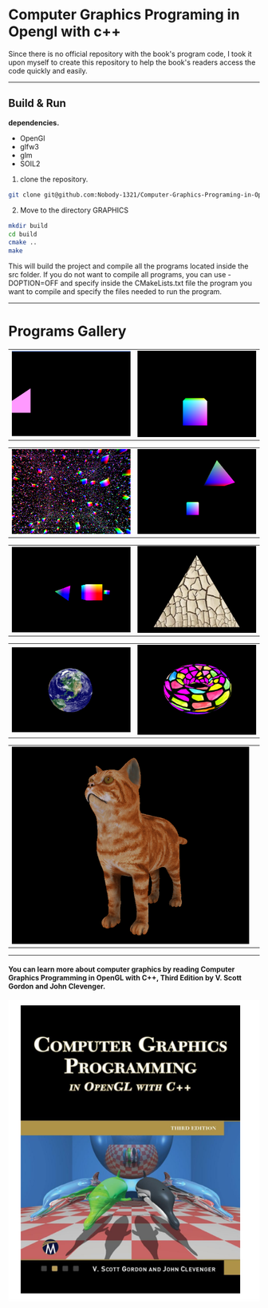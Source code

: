# Computer Graphics Programing in Opengl with c++ 
Since there is no official repository with the book's program code, I took it upon myself to create this repository to help the book's readers access the code quickly and easily. 

---------
## Build & Run
**dependencies.**
- OpenGl
- glfw3
- glm
- SOIL2

1. clone the repository.
```sh
git clone git@github.com:Nobody-1321/Computer-Graphics-Programing-in-Opengl-With-C.git
```
2. Move to the directory GRAPHICS
```sh
mkdir build
cd build
cmake ..
make
```

This will build the project and compile all the programs located inside the src folder. If you do not want to compile all programs, you can use -DOPTION=OFF and specify inside the CMakeLists.txt file the program you want to compile and specify the files needed to run the program.

---------------------------
# Programs Gallery

<table>
  <tr>
    <td>
      <img src="gallery/program_2_6.png" alt="program_2_6" style="width: 500px;"/>
    </td>
    <td>
      <img src="gallery/program_4_1.png" alt="program_4_1" style="width: 500px;"/>
    </td>
  </tr>
</table>

<table>
  <tr>
    <td>
      <img src="gallery/program_4_2.png" alt="program_4_2" style="width: 500px;"/>
    </td>
    <td>
      <img src="gallery/program_4_3.png" alt="program_4_3" style="width: 500px;"/>
    </td>
  </tr>
</table>

<table>
  <tr>
    <td>
      <img src="gallery/program_4_4.png" alt="program_4_4" style="width: 500px;"/>
    </td>
    <td>
      <img src="gallery/program_5_1.png" alt="program_5_1" style="width: 500px;"/>
    </td>
  </tr>
</table>

<table>
  <tr>
    <td>
      <img src="gallery/program_6_1.png" alt="program_6_1" style="width: 500px;"/>
    </td>
    <td>
      <img src="gallery/program_6_2.png" alt="program_6_2" style="width: 500px;"/>
    </td>    
  </tr>
</table>

<table>
  <tr>
    <td>
      <img src="gallery/program_6_3.png" alt="program_6_3" style="width: 500px;"/>
    </td>
    <td>
    </td>    
  </tr>
</table>

---------------------------
#### You can learn more about computer graphics by reading Computer Graphics Programming in OpenGL with C++, Third Edition by V. Scott Gordon and John Clevenger.

![image1](graphi.png "image1")
